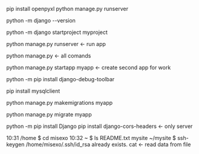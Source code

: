 pip install openpyxl
python manage.py runserver



python -m django --version

python -m django startproject myproject

python manage.py runserver                  <- run app

python manage.py                            <- all comands

python manage.py startapp myapp             <- create second app for work

python -m pip install django-debug-toolbar

pip install mysqlclient

python manage.py makemigrations myapp

python manage.py migrate myapp























python -m pip install Django
pip install django-cors-headers <- only server


10:31 /home $ cd misexo
10:32 ~ $ ls
README.txt  mysite
 ~/mysite $ ssh-keygen
 /home/misexo/.ssh/id_rsa already exists.
 cat <- read data from file